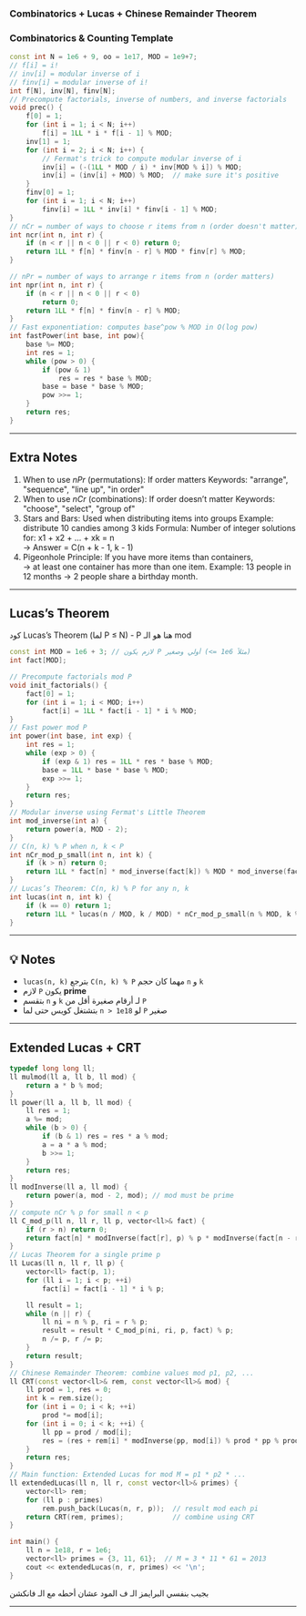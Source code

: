 ### Combinatorics  + Lucas + Chinese Remainder Theorem

### Combinatorics & Counting Template

```cpp
const int N = 1e6 + 9, oo = 1e17, MOD = 1e9+7;
// f[i] = i!
// inv[i] = modular inverse of i
// finv[i] = modular inverse of i!
int f[N], inv[N], finv[N];
// Precompute factorials, inverse of numbers, and inverse factorials
void prec() {
    f[0] = 1;
    for (int i = 1; i < N; i++)
        f[i] = 1LL * i * f[i - 1] % MOD;
    inv[1] = 1;
    for (int i = 2; i < N; i++) {
        // Fermat's trick to compute modular inverse of i
        inv[i] = (-(1LL * MOD / i) * inv[MOD % i]) % MOD;
        inv[i] = (inv[i] + MOD) % MOD;  // make sure it's positive
    }
    finv[0] = 1;
    for (int i = 1; i < N; i++)
        finv[i] = 1LL * inv[i] * finv[i - 1] % MOD;
}
// nCr = number of ways to choose r items from n (order doesn't matter)
int ncr(int n, int r) {
    if (n < r || n < 0 || r < 0) return 0;
    return 1LL * f[n] * finv[n - r] % MOD * finv[r] % MOD;
}

// nPr = number of ways to arrange r items from n (order matters)
int npr(int n, int r) {
    if (n < r || n < 0 || r < 0)
        return 0;
    return 1LL * f[n] * finv[n - r] % MOD;
}
// Fast exponentiation: computes base^pow % MOD in O(log pow)
int fastPower(int base, int pow){
    base %= MOD;
    int res = 1;
    while (pow > 0) {
        if (pow & 1)
            res = res * base % MOD;
        base = base * base % MOD;
        pow >>= 1;
    }
    return res;
}
```

---
## **Extra Notes**
1. When to use $nPr$ (permutations):
If order matters
Keywords: "arrange", "sequence", "line up", "in order"
2. When to use $nCr$ (combinations):
If order doesn’t matter
Keywords: "choose", "select", "group of"
3. Stars and Bars:
Used when distributing items into groups
Example: distribute 10 candies among 3 kids
Formula: Number of integer solutions for: x1 + x2 + ... + xk = n  
    → Answer = C(n + k - 1, k - 1)
4. Pigeonhole Principle:
If you have more items than containers,  
    → at least one container has more than one item.
Example: 13 people in 12 months → 2 people share a birthday month.

-----
## Lucas’s Theorem
  كود Lucas’s Theorem (لما P ≤ N) - P هنا هو الـ mod

```cpp
const int MOD = 1e6 + 3; // لازم يكون P أولي وصغير (<= 1e6 مثلاً)
int fact[MOD];

// Precompute factorials mod P
void init_factorials() {
    fact[0] = 1;
    for (int i = 1; i < MOD; i++)
        fact[i] = 1LL * fact[i - 1] * i % MOD;
}
// Fast power mod P
int power(int base, int exp) {
    int res = 1;
    while (exp > 0) {
        if (exp & 1) res = 1LL * res * base % MOD;
        base = 1LL * base * base % MOD;
        exp >>= 1;
    }
    return res;
}
// Modular inverse using Fermat's Little Theorem
int mod_inverse(int a) {
    return power(a, MOD - 2);
}
// C(n, k) % P when n, k < P
int nCr_mod_p_small(int n, int k) {
    if (k > n) return 0;
    return 1LL * fact[n] * mod_inverse(fact[k]) % MOD * mod_inverse(fact[n - k]) % MOD;
}
// Lucas’s Theorem: C(n, k) % P for any n, k
int lucas(int n, int k) {
    if (k == 0) return 1;
    return 1LL * lucas(n / MOD, k / MOD) * nCr_mod_p_small(n % MOD, k % MOD) % MOD;
}
```

---
## 💡 Notes
- `lucas(n, k)` بترجع `C(n, k) % P` مهما كان حجم `n` و `k`
- لازم `P` يكون **prime**
- بتقسم `n` و `k` لـ أرقام صغيرة أقل من `P`
- بتشتغل كويس حتى لما `n > 1e18` لو `P` صغير
---
## Extended Lucas + CRT
```cpp
typedef long long ll;
ll mulmod(ll a, ll b, ll mod) {
    return a * b % mod;
}
ll power(ll a, ll b, ll mod) {
    ll res = 1;
    a %= mod;
    while (b > 0) {
        if (b & 1) res = res * a % mod;
        a = a * a % mod;
        b >>= 1;
    }
    return res;
}
ll modInverse(ll a, ll mod) {
    return power(a, mod - 2, mod); // mod must be prime
}
// compute nCr % p for small n < p
ll C_mod_p(ll n, ll r, ll p, vector<ll>& fact) {
    if (r > n) return 0;
    return fact[n] * modInverse(fact[r], p) % p * modInverse(fact[n - r], p) % p;
}
// Lucas Theorem for a single prime p
ll Lucas(ll n, ll r, ll p) {
    vector<ll> fact(p, 1);
    for (ll i = 1; i < p; ++i)
        fact[i] = fact[i - 1] * i % p;

    ll result = 1;
    while (n || r) {
        ll ni = n % p, ri = r % p;
        result = result * C_mod_p(ni, ri, p, fact) % p;
        n /= p, r /= p;
    }
    return result;
}
// Chinese Remainder Theorem: combine values mod p1, p2, ...
ll CRT(const vector<ll>& rem, const vector<ll>& mod) {
    ll prod = 1, res = 0;
    int k = rem.size();
    for (int i = 0; i < k; ++i)
        prod *= mod[i];
    for (int i = 0; i < k; ++i) {
        ll pp = prod / mod[i];
        res = (res + rem[i] * modInverse(pp, mod[i]) % prod * pp % prod) % prod;
    }
    return res;
}
// Main function: Extended Lucas for mod M = p1 * p2 * ...
ll extendedLucas(ll n, ll r, const vector<ll>& primes) {
    vector<ll> rem;
    for (ll p : primes)
        rem.push_back(Lucas(n, r, p));  // result mod each pi
    return CRT(rem, primes);            // combine using CRT
}
```


```cpp
int main() {
    ll n = 1e18, r = 1e6;
    vector<ll> primes = {3, 11, 61};  // M = 3 * 11 * 61 = 2013
    cout << extendedLucas(n, r, primes) << '\n';
}
```
بجيب بنفسي البرايمز الـ ف المود عشان أحطه مع الـ فانكشن

---
